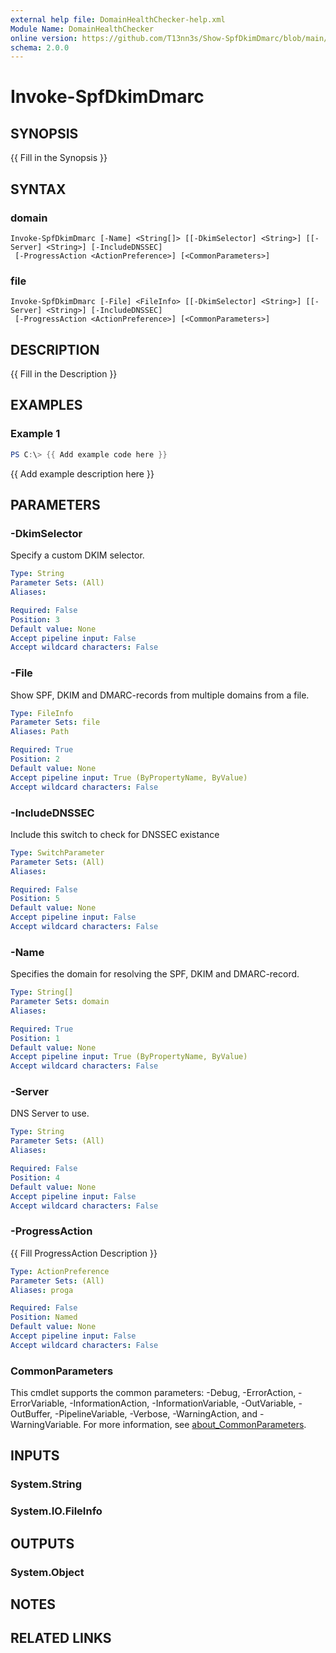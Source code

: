 ```yaml
---
external help file: DomainHealthChecker-help.xml
Module Name: DomainHealthChecker
online version: https://github.com/T13nn3s/Show-SpfDkimDmarc/blob/main/public/CmdletHelp/Get-SPFRecord.md
schema: 2.0.0
---
```


# Invoke-SpfDkimDmarc

## SYNOPSIS
{{ Fill in the Synopsis }}

## SYNTAX

### domain
```
Invoke-SpfDkimDmarc [-Name] <String[]> [[-DkimSelector] <String>] [[-Server] <String>] [-IncludeDNSSEC]
 [-ProgressAction <ActionPreference>] [<CommonParameters>]
```

### file
```
Invoke-SpfDkimDmarc [-File] <FileInfo> [[-DkimSelector] <String>] [[-Server] <String>] [-IncludeDNSSEC]
 [-ProgressAction <ActionPreference>] [<CommonParameters>]
```

## DESCRIPTION
{{ Fill in the Description }}

## EXAMPLES

### Example 1
```powershell
PS C:\> {{ Add example code here }}
```

{{ Add example description here }}

## PARAMETERS

### -DkimSelector
Specify a custom DKIM selector.

```yaml
Type: String
Parameter Sets: (All)
Aliases:

Required: False
Position: 3
Default value: None
Accept pipeline input: False
Accept wildcard characters: False
```

### -File
Show SPF, DKIM and DMARC-records from multiple domains from a file.

```yaml
Type: FileInfo
Parameter Sets: file
Aliases: Path

Required: True
Position: 2
Default value: None
Accept pipeline input: True (ByPropertyName, ByValue)
Accept wildcard characters: False
```

### -IncludeDNSSEC
Include this switch to check for DNSSEC existance

```yaml
Type: SwitchParameter
Parameter Sets: (All)
Aliases:

Required: False
Position: 5
Default value: None
Accept pipeline input: False
Accept wildcard characters: False
```

### -Name
Specifies the domain for resolving the SPF, DKIM and DMARC-record.

```yaml
Type: String[]
Parameter Sets: domain
Aliases:

Required: True
Position: 1
Default value: None
Accept pipeline input: True (ByPropertyName, ByValue)
Accept wildcard characters: False
```

### -Server
DNS Server to use.

```yaml
Type: String
Parameter Sets: (All)
Aliases:

Required: False
Position: 4
Default value: None
Accept pipeline input: False
Accept wildcard characters: False
```

### -ProgressAction
{{ Fill ProgressAction Description }}

```yaml
Type: ActionPreference
Parameter Sets: (All)
Aliases: proga

Required: False
Position: Named
Default value: None
Accept pipeline input: False
Accept wildcard characters: False
```

### CommonParameters
This cmdlet supports the common parameters: -Debug, -ErrorAction, -ErrorVariable, -InformationAction, -InformationVariable, -OutVariable, -OutBuffer, -PipelineVariable, -Verbose, -WarningAction, and -WarningVariable. For more information, see [about_CommonParameters](http://go.microsoft.com/fwlink/?LinkID=113216).

## INPUTS

### System.String

### System.IO.FileInfo

## OUTPUTS

### System.Object
## NOTES

## RELATED LINKS
